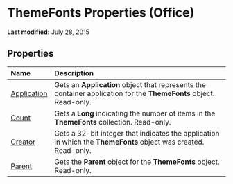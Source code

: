 
# ThemeFonts Properties (Office)

 **Last modified:** July 28, 2015


## Properties



|**Name**|**Description**|
|:-----|:-----|
| [Application](0e0a50a9-d6a5-c0c0-59d2-e63fdbfcd03a.md)|Gets an  **Application** object that represents the container application for the **ThemeFonts** object. Read-only.|
| [Count](5943cecd-8e4f-95e2-be07-dc79d7f5626d.md)|Gets a  **Long** indicating the number of items in the **ThemeFonts** collection. Read-only.|
| [Creator](e84ea34f-3d3c-63ba-9842-fd772a101d02.md)|Gets a 32-bit integer that indicates the application in which the  **ThemeFonts** object was created. Read-only.|
| [Parent](dd0157c3-09c7-9286-53bf-079e1caed105.md)|Gets the  **Parent** object for the **ThemeFonts** object. Read-only.|
